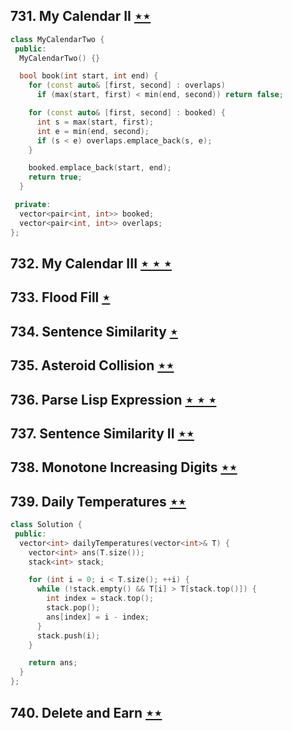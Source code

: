 ## 731. My Calendar II [$\star\star$](https://leetcode.com/problems/my-calendar-ii)

```cpp
class MyCalendarTwo {
 public:
  MyCalendarTwo() {}

  bool book(int start, int end) {
    for (const auto& [first, second] : overlaps)
      if (max(start, first) < min(end, second)) return false;

    for (const auto& [first, second] : booked) {
      int s = max(start, first);
      int e = min(end, second);
      if (s < e) overlaps.emplace_back(s, e);
    }

    booked.emplace_back(start, end);
    return true;
  }

 private:
  vector<pair<int, int>> booked;
  vector<pair<int, int>> overlaps;
};

```

## 732. My Calendar III [$\star\star\star$](https://leetcode.com/problems/my-calendar-iii)

## 733. Flood Fill [$\star$](https://leetcode.com/problems/flood-fill)

## 734. Sentence Similarity [$\star$](https://leetcode.com/problems/sentence-similarity)

## 735. Asteroid Collision [$\star\star$](https://leetcode.com/problems/asteroid-collision)

## 736. Parse Lisp Expression [$\star\star\star$](https://leetcode.com/problems/parse-lisp-expression)

## 737. Sentence Similarity II [$\star\star$](https://leetcode.com/problems/sentence-similarity-ii)

## 738. Monotone Increasing Digits [$\star\star$](https://leetcode.com/problems/monotone-increasing-digits)

## 739. Daily Temperatures [$\star\star$](https://leetcode.com/problems/daily-temperatures)

```cpp
class Solution {
 public:
  vector<int> dailyTemperatures(vector<int>& T) {
    vector<int> ans(T.size());
    stack<int> stack;

    for (int i = 0; i < T.size(); ++i) {
      while (!stack.empty() && T[i] > T[stack.top()]) {
        int index = stack.top();
        stack.pop();
        ans[index] = i - index;
      }
      stack.push(i);
    }

    return ans;
  }
};
```

## 740. Delete and Earn [$\star\star$](https://leetcode.com/problems/delete-and-earn)
